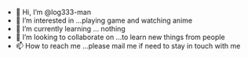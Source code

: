 - 👋 Hi, I’m @log333-man
- 👀 I’m interested in ...playing game and watching anime
- 🌱 I’m currently learning ... nothing 
- 💞️ I’m looking to collaborate on ...to learn new things from people
- 📫 How to reach me ...please mail me if need to stay in touch with me 

<!---
log333-man/log333-man is a ✨ special ✨ repository because its `README.md` (this file) appears on your GitHub profile.
You can click the Preview link to take a look at your changes.
--->
